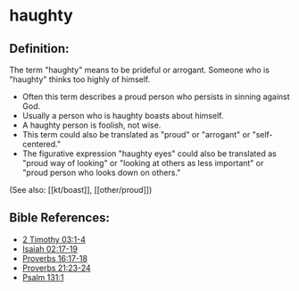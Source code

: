 # haughty #

## Definition: ##

The term "haughty" means to be prideful or arrogant. Someone who is "haughty" thinks too highly of himself.

* Often this term describes a proud person who persists in sinning against God.
* Usually a person who is haughty boasts about himself.
* A haughty person is foolish, not wise.
* This term could also be translated as "proud" or "arrogant" or "self-centered."
* The figurative expression "haughty eyes" could also be translated as "proud way of looking" or "looking at others as less important" or "proud person who looks down on others."

(See also: [[kt/boast]], [[other/proud]])

## Bible References: ##

* [2 Timothy 03:1-4](en/tn/2ti/help/03/01)
* [Isaiah 02:17-19](en/tn/isa/help/02/17)
* [Proverbs 16:17-18](en/tn/pro/help/16/17)
* [Proverbs 21:23-24](en/tn/pro/help/21/23)
* [Psalm 131:1](en/tn/psa/help/131/01)